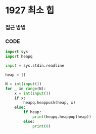 # 1927 최소 힙



### 접근 방법



### CODE

```python
import sys
import heapq

input = sys.stdin.readline

heap = []

N = int(input())
for _ in range(N):
    x = int(input())
    if x:
        heapq.heappush(heap, x)
    else:
        if heap:
            print(heapq.heappop(heap))
        else:
            print(0)
```

